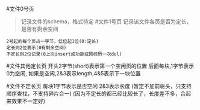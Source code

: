 #文件0号页
> 记录文件的schema，格式待定
#文件1号页
> 记录该文件各页是否为定长，是否有剩余空间

    2号起的每个页占一字节，低位起1位(0:定长)
    定长则2位表示(0有剩余空间)
    不定长则2位记录(0上次insert成功能或刚经历一次del)
#文件其他定长页
    开头2字节(short)表示第一个空闲页的位置
    后面每块,1字节表示0为空闲,
    如果是空闲,2&3表示length,4&5表示下一块位置
    
#文件不定长页
    每块1字节表示是否空闲
    2&3表示长度
    (暂定不加前驱头，只支持顺序查找，不支持碎片合一)
    (因为不定长的都已经比较长了，长度差不多，合起来效果不一定好)